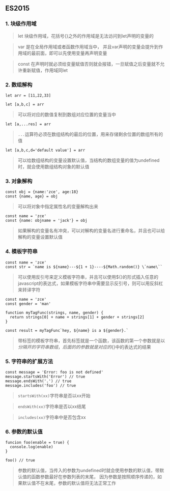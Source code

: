 ## ES2015
###  1. 块级作用域
>  let 块级作用域，花括号{}之外的作用域是无法访问到let声明的变量的

>  var 是在全局作用域或者函数作用域当中， 并且var声明的变量会提升到作用域的最前面，即可以先使用变量再声明变量

>  const 在声明时就必须给变量赋值否则就会报错，一旦赋值之后变量就不允许重新赋值，作用域同let

### 2. 数组解构
``` 
let arr = [11,22,33]

let [a,b,c] = arr

```
> 可以将对应的数值复制到数组对应位置的变量当中

```
let [a,...res] = arr
```
> `...`运算符必须在数组结构的最后的位置，用来存储剩余位置的数组所有的值

```
let [a,b,c,d='default value'] = arr
```
> 可以给数组结构的变量设置默认值，当结构的数组变量的值为undefined时，就会使用数组结构对象的默认值

### 3. 对象解构
```
const obj = {name:'zce', age:18}
const {name, age} = obj
```
> 可以将对象中指定属性名的变量解构出来

```
const name = 'zce'
const {name: objname = 'jack'} = obj
```
> 如果解构的变量名有冲突，可以对解构的变量名进行重命名，并且也可以给解构的变量设置默认值

### 4. 模板字符串
```
const name = 'zce'
const str = `name is ${name}---${1 + 1}----${Math.random()} \`name\``
```
> 可以使用反引号来定义模板字符串，并且可以使用${}的形式插入任意的javascript的表达式，如果模板字符串中需要显示反引号，则可以用反斜杠来转译字符

```
const name = 'zce'
const gender = 'man'

function myTagFunc(strings, name, gender) {
  return strings[0] + name + strings[1] + gender + strings[2]
}

const result = myTagFunc`hey, ${name} is a ${gender}.`
```
> 带标签的模板字符串，首先标签就是一个函数，该函数的第一个参数就是以${}分隔开的字符串数组，后面的的参数就是对应的${}中的表达式的结果

### 5. 字符串的扩展方法
```
const message = 'Error: foo is not defined'
message.startsWith('Error') // true
message.endsWith('.') // true
message.includes('foo') // true
```
> `startsWith(xx)`字符串是否以xx开始

> `endsWith(xx)`字符串是否以xx结尾

> `includes(xx)`字符串中是否包含xx

### 6. 参数的默认值
```
funcion foo(enable = true) {
  console.log(enable)
}

foo() // true
```
> 参数的默认值，当传入的参数为undefined时就会使用参数的默认值，带默认值的函数参数最好在参数列表的末尾， 因为参数是按照顺序传递的，如果默认值不在末尾，参数的默认值将无法正常工作